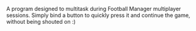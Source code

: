 A program designed to multitask during Football Manager multiplayer sessions.
Simply bind a button to quickly press it and continue the game, without being shouted on :)
